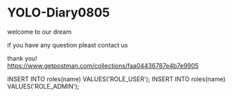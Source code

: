 # YOLO-Diary0805
welcome to our dream 


if you have any question
pleast contact us

thank you!
https://www.getpostman.com/collections/faa04436787e4b7e9905


INSERT INTO roles(name) VALUES('ROLE_USER');
INSERT INTO roles(name) VALUES('ROLE_ADMIN');

